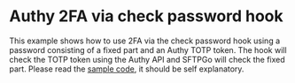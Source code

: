 # Authy 2FA via check password hook

This example shows how to use 2FA via the check password hook using a password consisting of a fixed part and an Authy TOTP token. The hook will check the TOTP token using the Authy API and SFTPGo will check the fixed part. Please read the [sample code](./main.go), it should be self explanatory.
